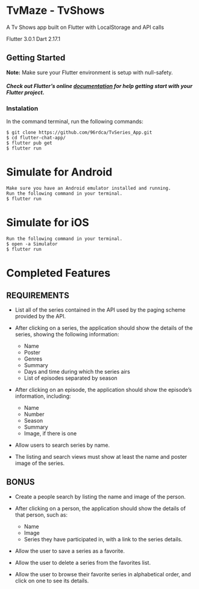 # TvMaze - TvShows

A Tv Shows app built on Flutter with LocalStorage and API calls 

Flutter 3.0.1
Dart 2.17.1
## Getting Started
**Note:** Make sure your Flutter environment is setup with null-safety.

##### Check out Flutter’s online [documentation](https://docs.flutter.dev/) for help getting start with your Flutter project.

### Instalation

In the command terminal, run the following commands:

    $ git clone https://github.com/96rdca/TvSeries_App.git
    $ cd flutter-chat-app/
    $ flutter pub get
    $ flutter run

# Simulate for Android

    Make sure you have an Android emulator installed and running.
    Run the following command in your terminal.
    $ flutter run

# Simulate for iOS

    Run the following command in your terminal.
    $ open -a Simulator
    $ flutter run

# Completed Features

## REQUIREMENTS

* List all of the series contained in the API used by the paging scheme provided by the API.

* After clicking on a series, the application should show the details of the series, showing the following information:
    * Name
    * Poster
    * Genres
    * Summary
    * Days and time during which the series airs
    * List of episodes separated by season

		
* After clicking on an episode, the application should show the episode’s information, including:
	* Name
	* Number
	* Season
	* Summary
	* Image, if there is one

						
* Allow users to search series by name.
* The listing and search views must show at least the name and poster image of the series.

## BONUS

* Create a people search by listing the name and image of the person.
* After clicking on a person, the application should show the details of that person, such as:
	* Name
	* Image
	* Series they have participated in, with a link to the series details.
    
	
* Allow the user to save a series as a favorite.
* Allow the user to delete a series from the favorites list.
* Allow the user to browse their favorite series in alphabetical order, and click on one to see its details.